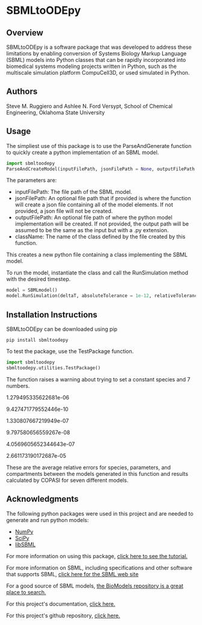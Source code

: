# SBMLtoODEpy

## Overview
SBMLtoODEpy is a software package that was developed to address these limitations by enabling conversion of Systems Biology Markup Language (SBML) models into Python classes that can be rapidly incorporated into biomedical systems modeling projects written in Python, such as the multiscale simulation platform CompuCell3D, or used simulated in Python. 

## Authors
Steve M. Ruggiero and Ashlee N. Ford Versypt, School of Chemical Engineering, Oklahoma State University

## Usage
The simpliest use of this package is to use the ParseAndGenerate function to quickly create a python implementation of an SBML model.

```python
import sbmltoodepy
ParseAndCreateModel(inputFilePath, jsonFilePath = None, outputFilePath = None, className = "SBMLmodel")
```

The parameters are:
* inputFilePath: The file path of the SBML model.
* jsonFilePath: An optional file path that if provided is where the function will create a json file containing all of the model elements. If not provided, a json file will not be created.
* outputFilePath: An optional file path of where the python model implementation will be created. If not provided, the output path will be assumed to be the same as the input but with a .py extension.
* className: The name of the class defined by the file created by this function.

This creates a new python file containing a class implementing the SBML model. 

To run the model, instantiate the class and call the RunSimulation method with the desired timestep.

```python
model = SBMLmodel()
model.RunSimulation(deltaT, absoluteTolerance = 1e-12, relativeTolerance = 1e-6)
```

## Installation Instructions

SBMLtoODEpy can be downloaded using pip
```
pip install sbmltoodepy
```

To test the package, use the TestPackage function.

```python
import sbmltoodepy
sbmltoodepy.utilities.TestPackage()
```

The function raises a warning about trying to set a constant species and 7 numbers.
        
1.279495335622681e-06

9.427471779552446e-10

1.330807667219949e-07

9.797580656559267e-08

4.0569605652344643e-07

2.661173190172687e-05
    
These are the average relative errors for species, parameters, and compartments between the models generated in this function and results calculated by COPASI for seven different models.

## Acknowledgments

The following python packages were used in this project and are needed to generate and run python models:
* [NumPy][1]
* [SciPy][2]
* [libSBML][3]

For more information on using this package, [click here to see the tutorial.](https://github.com/SMRuggiero/sbmltoodepy/blob/master/Tutorial.md)

For more information on SBML, including specifications and other software that supports SBML, [click here for the SBML web site](http://sbml.org/Main_Page)

For a good source of SBML models, [the BioModels repository is a great place to search.](https://www.ebi.ac.uk/biomodels/)

For this project's documentation, [click here.](https://sbmltoodepy.readthedocs.io/en/latest/)

For this project's github repository, [click here.](https://github.com/SMRuggiero/sbmltopyode)

[1]: https://www.numpy.org/ "NumPy"
[2]: https://www.scipy.org/ "SciPy"
[3]: http://sbml.org/Software/libSBML "libSBML"
